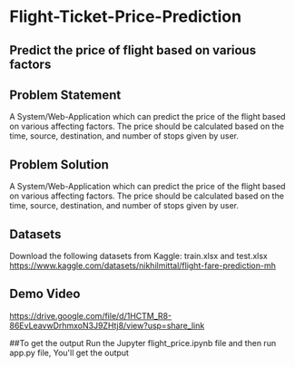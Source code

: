 # Flight-Ticket-Price-Prediction

## Predict the price of flight based on various factors

## Problem Statement
A System/Web-Application which can predict the price of the flight based on various affecting factors. The price should be calculated based on the time, source, destination, and number of stops given by user.

## Problem Solution
A System/Web-Application which can predict the price of the flight based on various affecting factors. The price should be calculated based on the time, source, destination, and number of stops given by user.

## Datasets

Download the following datasets from Kaggle: train.xlsx and test.xlsx
https://www.kaggle.com/datasets/nikhilmittal/flight-fare-prediction-mh

## Demo Video
https://drive.google.com/file/d/1HCTM_R8-86EvLeavwDrhmxoN3J9ZHtj8/view?usp=share_link

##To get the output
Run the Jupyter flight_price.ipynb file and then run app.py file, You'll get the output
